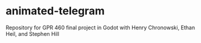 # animated-telegram
Repository for GPR 460 final project in Godot with Henry Chronowski, Ethan Heil, and Stephen Hill

